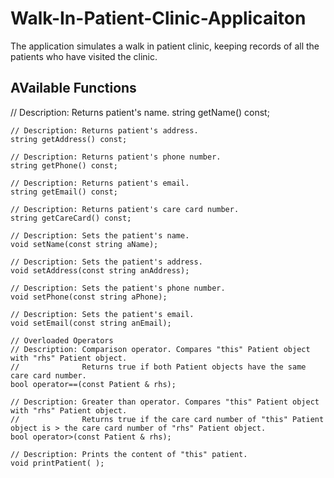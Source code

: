 # Walk-In-Patient-Clinic-Applicaiton
The application simulates a walk in patient clinic, keeping records of all the patients who have visited the clinic.


## AVailable Functions

// Description: Returns patient's name.
	string getName() const;

	// Description: Returns patient's address.
	string getAddress() const;

	// Description: Returns patient's phone number.
	string getPhone() const;

	// Description: Returns patient's email.
	string getEmail() const;
	
	// Description: Returns patient's care card number.
	string getCareCard() const;

	// Description: Sets the patient's name.
	void setName(const string aName);

	// Description: Sets the patient's address.
	void setAddress(const string anAddress);

	// Description: Sets the patient's phone number.
	void setPhone(const string aPhone);

	// Description: Sets the patient's email.
	void setEmail(const string anEmail);

	// Overloaded Operators
	// Description: Comparison operator. Compares "this" Patient object with "rhs" Patient object.
	//              Returns true if both Patient objects have the same care card number.
	bool operator==(const Patient & rhs);
	
	// Description: Greater than operator. Compares "this" Patient object with "rhs" Patient object.
	//              Returns true if the care card number of "this" Patient object is > the care card number of "rhs" Patient object.
	bool operator>(const Patient & rhs);
	
	// Description: Prints the content of "this" patient.
	void printPatient( );
